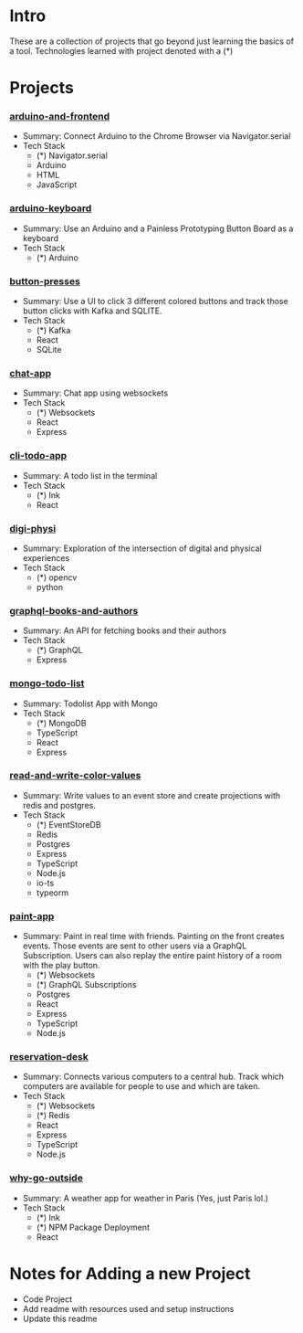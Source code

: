 # Intro

These are a collection of projects that go beyond just learning the basics of a tool. Technologies learned with project denoted with a (*)

# Projects

### [arduino-and-frontend](arduino-and-frontend)

- Summary: Connect Arduino to the Chrome Browser via Navigator.serial
- Tech Stack
    - (*) Navigator.serial
    - Arduino
    - HTML
    - JavaScript

### [arduino-keyboard](arduino-keyboard)

- Summary: Use an Arduino and a Painless Prototyping Button Board as a keyboard
- Tech Stack
    - (*) Arduino

### [button-presses](button-presses)

- Summary: Use a UI to click 3 different colored buttons and track those button clicks with Kafka and SQLITE.
- Tech Stack
    - (*) Kafka
    - React
    - SQLite

###  [chat-app](chat-app)

- Summary: Chat app using websockets
- Tech Stack
    - (*) Websockets
    - React
    - Express

###  [cli-todo-app](cli-todo-app)

- Summary: A todo list in the terminal
- Tech Stack
    - (*) Ink
    - React

###  [digi-physi](digi-physi)

- Summary: Exploration of the intersection of digital and physical experiences
- Tech Stack
    - (*) opencv
    - python

###  [graphql-books-and-authors](graphql-books-and-authors)

- Summary: An API for fetching books and their authors
- Tech Stack
    - (*) GraphQL
    - Express

###  [mongo-todo-list](mongo-todo-list)

- Summary: Todolist App with Mongo
- Tech Stack
    - (*) MongoDB
    - TypeScript
    - React
    - Express

###  [read-and-write-color-values](read-and-write-color-values)

- Summary: Write values to an event store and create projections with redis and postgres.
- Tech Stack
    - (*) EventStoreDB
    - Redis
    - Postgres
    - Express
    - TypeScript
    - Node.js
    - io-ts
    - typeorm

###  [paint-app](paint-app)

- Summary: Paint in real time with friends. Painting on the front creates events. Those events are sent to other users via a GraphQL Subscription. Users can also replay the entire paint history of a room with the play button. 
    - (*) Websockets
    - (*) GraphQL Subscriptions
    - Postgres
    - React
    - Express
    - TypeScript
    - Node.js

###  [reservation-desk](reservation-desk)

- Summary: Connects various computers to a central hub. Track which computers are available for people to use and which are taken.
- Tech Stack
    - (*) Websockets
    - (*) Redis
    - React
    - Express
    - TypeScript
    - Node.js

###  [why-go-outside](why-go-outside)

- Summary: A weather app for weather in Paris (Yes, just Paris lol.)
- Tech Stack
    - (*) Ink
    - (*) NPM Package Deployment
    - React

# Notes for Adding a new Project

- Code Project
- Add readme with resources used and setup instructions
- Update this readme

